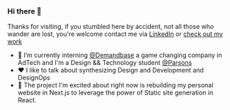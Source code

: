 ### Hi there 👋

Thanks for visiting, if you stumbled here by accident, not all those who wander are lost, you're welcome contact me via [LinkedIn](https://www.linkedin.com/in/prestonbourne/) or [check out my work](https://www.prestonbuildsui.io/)

- 🔭 I’m currently interning [@Demandbase](https://www.demandbase.com/) a game changing company in AdTech and I'm a Design && Technology student [@Parsons](https://www.newschool.edu/parsons/bfa-design-technology/)
- ❤️ I like to talk about synthesizing Design and Development and DesignOps
- 🧠 The project I'm excited about right now is rebuilding my personal website in Next.js to leverage the power of Static site generation in React.





<!--
**Saintpreston/Saintpreston** is a ✨ _special_ ✨ repository because its `README.md` (this file) appears on your GitHub profile.

Here are some ideas to get you started:

- 🔭 I’m currently working on ...
- 🌱 I’m currently learning ...
- 👯 I’m looking to collaborate on ...
- 🤔 I’m looking for help with ...
- 💬 Ask me about ...
- 📫 How to reach me: ...
- 😄 Pronouns: ...
- ⚡ Fun fact: ...
-->
